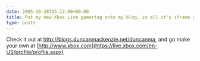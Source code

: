 ```yaml
---
date: 2005-10-28T15:12:00+00:00
title: Put my new Xbox Live gamertag onto my blog, in all it's iframe glory...
type: posts
---
```

Check it out at http://blogs.duncanmackenzie.net/duncanma, and go make your own at [http://www.xbox.com](https://live.xbox.com/en-US/profile/profile.aspx)

